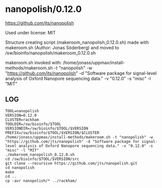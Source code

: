 nanopolish/0.12.0
========================

<https://github.com/jts/nanopolish>

Used under license:
MIT

Structure creating script (makeroom_nanopolish_0.12.0.sh) made with makeroom.sh (Author: Jonas Söderberg) and moved to /sw/bioinfo/nanopolish/makeroom_0.12.0.sh

makeroom.sh invoked with:
/home/jonass/uppmax/install-methods/makeroom.sh -t "nanopolish" -w "https://github.com/jts/nanopolish" -d "Software package for signal-level analysis of Oxford Nanopore sequencing data." -v "0.12.0" -s "misc" -l "MIT"

LOG
---

    TOOL=nanopolish
    VERSION=0.12.0
    CLUSTER=rackham
    TOOLDIR=/sw/bioinfo/$TOOL
    VERSIONDIR=/sw/bioinfo/$TOOL/$VERSION
    PREFIX=/sw/bioinfo/$TOOL/$VERSION/$CLUSTER
    /home/jonass/uppmax/install-methods/makeroom.sh -t "nanopolish" -w "https://github.com/jts/nanopolish" -d "Software package for signal-level analysis of Oxford Nanopore sequencing data." -v "0.12.0" -s "misc" -l "MIT"
    ./makeroom_nanopolish_0.12.0.sh
    cd /sw/bioinfo/$TOOL/$VERSION/src
    git clone --recursive https://github.com/jts/nanopolish.git
    cd nanopolish
    make
    cd ..
    cp -avr nanopolish/* ../rackham/
